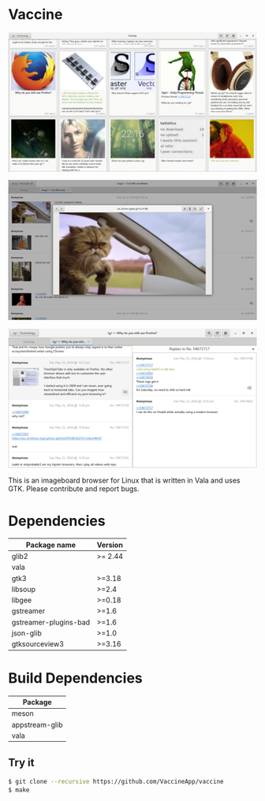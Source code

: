 Vaccine
=======

![Catalog](res/vaccine-catalog.png)

![Media View](res/vaccine-mediaview.png)

![Panel View](res/vaccine-panelview.png)

This is an imageboard browser for Linux that is written in Vala and uses GTK.
Please contribute and report bugs.

# Dependencies
| Package name             | Version  |
|--------------------------|----------|
| glib2                    | >= 2.44  |
| vala                     |          |
| gtk3                     | >=3.18   |
| libsoup                  | >=2.4    |
| libgee                   | >=0.18   |
| gstreamer                | >=1.6    |
| gstreamer-plugins-bad    | >=1.6    |
| json-glib                | >=1.0    |
| gtksourceview3           | >=3.16   |

# Build Dependencies
| Package          |
|------------------|
| meson            |
| appstream-glib   |
| vala             |

Try it
---
```Bash
$ git clone --recursive https://github.com/VaccineApp/vaccine
$ make
```

